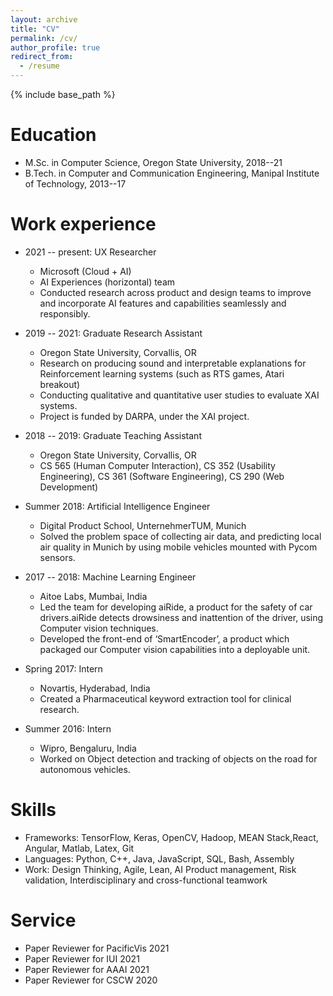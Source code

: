 ```yaml
---
layout: archive
title: "CV"
permalink: /cv/
author_profile: true
redirect_from:
  - /resume
---
```


{% include base_path %}

Education
======
* M.Sc. in Computer Science, Oregon State University, 2018--21
* B.Tech. in Computer and Communication Engineering, Manipal Institute of Technology, 2013--17

Work experience
======
* 2021 -- present: UX Researcher
  * Microsoft (Cloud + AI)
  * AI Experiences (horizontal) team
  * Conducted research across product and design teams to improve and incorporate AI features and capabilities seamlessly and responsibly.

* 2019 -- 2021: Graduate Research Assistant
  * Oregon State University, Corvallis, OR
  * Research on producing sound and interpretable explanations for Reinforcement learning systems (such as RTS games, Atari breakout)
  * Conducting qualitative and quantitative user studies to evaluate XAI systems.
  * Project is funded by DARPA, under the XAI project.

* 2018 -- 2019: Graduate Teaching Assistant
  * Oregon State University, Corvallis, OR
  * CS 565 (Human Computer Interaction), CS 352 (Usability Engineering), CS 361 (Software Engineering), CS 290 (Web Development)

* Summer 2018: Artificial Intelligence Engineer
  * Digital Product School, UnternehmerTUM, Munich
  * Solved the problem space of collecting air data, and predicting local air quality in Munich by using mobile vehicles mounted with Pycom sensors.

* 2017 -- 2018: Machine Learning Engineer
  * Aitoe Labs, Mumbai, India
  * Led the team for developing aiRide, a product for the safety of car drivers.aiRide detects drowsiness and inattention of the driver, using Computer vision techniques.
  * Developed the front-end of ‘SmartEncoder’, a product which packaged our Computer vision capabilities into a deployable unit.

* Spring 2017: Intern
  * Novartis, Hyderabad, India
  * Created a Pharmaceutical keyword extraction tool for clinical research.

* Summer 2016: Intern
  * Wipro, Bengaluru, India
  * Worked on Object detection and tracking of objects on the road for autonomous vehicles.

Skills
======
* Frameworks: TensorFlow, Keras, OpenCV, Hadoop, MEAN Stack,React, Angular, Matlab, Latex, Git
* Languages: Python, C++, Java, JavaScript, SQL, Bash, Assembly
* Work: Design Thinking, Agile, Lean, AI Product management, Risk validation, Interdisciplinary and cross-functional teamwork

Service
======
* Paper Reviewer for PacificVis 2021
* Paper Reviewer for IUI 2021
* Paper Reviewer for AAAI 2021
* Paper Reviewer for CSCW 2020
